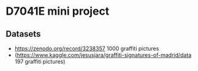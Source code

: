 # D7041E mini project

## Datasets
- https://zenodo.org/record/3238357 1000 graffiti pictures
- (https://www.kaggle.com/jesusjara/graffiti-signatures-of-madrid/data 197 graffiti pictures)
